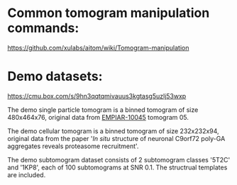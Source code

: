 # Common tomogram manipulation commands:

https://github.com/xulabs/aitom/wiki/Tomogram-manipulation

# Demo datasets:

https://cmu.box.com/s/9hn3qqtqmivauus3kgtasg5uzlj53wxp

The demo single particle tomogram is a binned tomogram of size 480x464x76, original data from [EMPIAR-10045](https://www.ebi.ac.uk/pdbe/emdb/empiar/entry/10045/) tomogram 05.

The demo cellular tomogram is a binned tomogram of size 232x232x94, original data from the paper '*In situ* structure of neuronal C9orf72 poly-GA aggregates reveals proteasome recruitment'.

The demo subtomogram dataset consists of 2 subtomogram classes '5T2C' and '1KP8', each of 100 subtomograms at SNR 0.1. The structrual templates are included.
